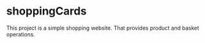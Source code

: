 # shoppingCards
This project is a simple shopping website. That provides product and basket operations.